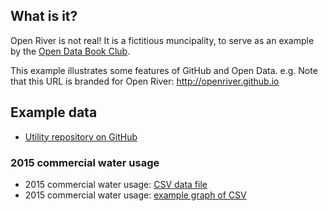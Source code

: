
## What is it?
Open River is not real! It is a fictitious muncipality, to serve as an example by the [Open Data Book Club](http://peidevs.github.io/OpenDataBookClub).

This example illustrates some features of GitHub and Open Data. e.g. Note that this URL is branded for Open River: http://openriver.github.io

## Example data
* [Utility repository on GitHub](https://github.com/openriver/utility)

### 2015 commercial water usage
* 2015 commercial water usage: [CSV data file](https://raw.githubusercontent.com/openriver/utility/master/data/2015-COMMERCIAL-WATER.csv)
* 2015 commercial water usage: [example graph of CSV](http://htmlpreview.github.io/?https://raw.githubusercontent.com/openriver/utility/master/examples/2015_commercial_water.html)

